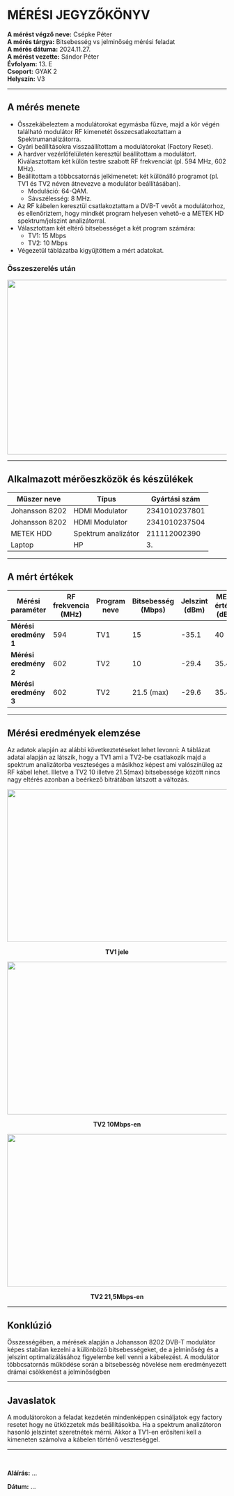 # MÉRÉSI JEGYZŐKÖNYV

**A mérést végző neve:** Csépke Péter  
**A mérés tárgya:** Bitsebesség vs jelminőség mérési feladat  
**A mérés dátuma:** 2024.11.27.  
**A mérést vezette:** Sándor Péter  
**Évfolyam:** 13. E  
**Csoport:** GYAK 2  
**Helyszín:** V3  

---

## A mérés menete 
   - Összekábeleztem a modulátorokat egymásba fűzve, majd a kör végén található modulátor RF kimenetét összecsatlakoztattam a Spektrumanalizátorra.  
   - Gyári beállításokra visszaállítottam a modulátorokat (Factory Reset).  
   - A hardver vezérlőfelületén keresztül beállítottam a modulátort. Kiválasztottam két külön testre szabott RF frekvenciát (pl. 594 MHz, 602 MHz).  
   - Beállítottam a többcsatornás jelkimenetet: két különálló programot (pl. TV1 és TV2 néven átnevezve a modulátor beállításában).  
      - Moduláció: 64-QAM.
      - Sávszélesség: 8 MHz.
   - Az RF kábelen keresztül csatlakoztattam a DVB-T vevőt a modulátorhoz, és ellenőriztem, hogy mindkét program helyesen vehető-e a METEK HD spektrum/jelszint analizátorral.
   - Választottam két eltérő bitsebességet a két program számára:
     - TV1: 15 Mbps
     - TV2: 10 Mbps  
   - Végezetül táblázatba kigyűjtöttem a mért adatokat.  

 ### Összeszerelés után
 <p align="center">
   <img src="https://github.com/user-attachments/assets/12b4b172-3480-446c-98d7-5a1b389832a2" width="600" height="400">
 </p>

---

## Alkalmazott mérőeszközök és készülékek  

| Műszer neve | Típus          | Gyártási szám |
| ---------------- | ---------------- | -------------- | 
| Johansson 8202      | HDMI Modulator     | 2341010237801         | 
|       Johansson 8202            | HDMI Modulator   | 2341010237504     |
|           METEK HDD       | Spektrum analizátor | 211112002390         | 
| Laptop    | HP      | 3.        | 
 
---

## A mért értékek

| Mérési paraméter   | RF frekvencia (MHz) | Program neve | Bitsebesség (Mbps) | Jelszint (dBm) | MER érték (dB) |
|--------------------|---------------------|--------------|--------------------|----------------|----------------|
| **Mérési eredmény 1** | 594              | TV1          | 15                 | -35.1             | 40             |
| **Mérési eredmény 2** | 602              | TV2          | 10                 | -29.4             | 35.4             |
| **Mérési eredmény 3** | 602              | TV2          | 21.5 (max)         | -29.6             | 35.4             |

---

## Mérési eredmények elemzése
Az adatok alapján az alábbi következtetéseket lehet levonni:
A táblázat adatai alapján az látszik, hogy a TV1 ami a TV2-be csatlakozik majd a spektrum analizátorba veszteséges a másikhoz képest ami valószínüleg az RF kábel lehet. Illetve a TV2 10 illetve 21.5(max) bitsebessége között nincs nagy eltérés azonban a beérkező bitrátában látszott a változás.  
<p aling="center">
  <img src="https://github.com/user-attachments/assets/d5af8eec-9495-4f17-a03b-5d7f99ba76fe" width="600" height="350">
</p>  
<p align="center"><strong>TV1 jele</strong></p>

<p aling="center">
  <img src="" width="600" height="350">
</p>  
<p align="center"><strong>TV2 10Mbps-en</strong></p>

<p aling="center">
  <img src="" width="600" height="350">
</p>  
<p align="center"><strong>TV2 21,5Mbps-en</strong></p>

---

## Konklúzió  
Összességében, a mérések alapján a Johansson 8202 DVB-T modulátor képes stabilan kezelni a különböző bitsebességeket, de a jelminőség és a jelszint optimalizálásához figyelembe kell venni a kábelezést. A modulátor többcsatornás működése során a bitsebesség növelése nem eredményezett drámai csökkenést a jelminőségben  

---

## Javaslatok  
A modulátorokon a feladat kezdetén mindenképpen csináljatok egy factory resetet hogy ne ütközzetek más beállításokba. Ha a spektrum analizátoron hasonló jelszintet szeretnétek mérni. Akkor a TV1-en erősíteni kell a kimeneten számolva a kábelen történő veszteséggel.  

---

<br>

**Aláírás:** ...

**Dátum:** ...
